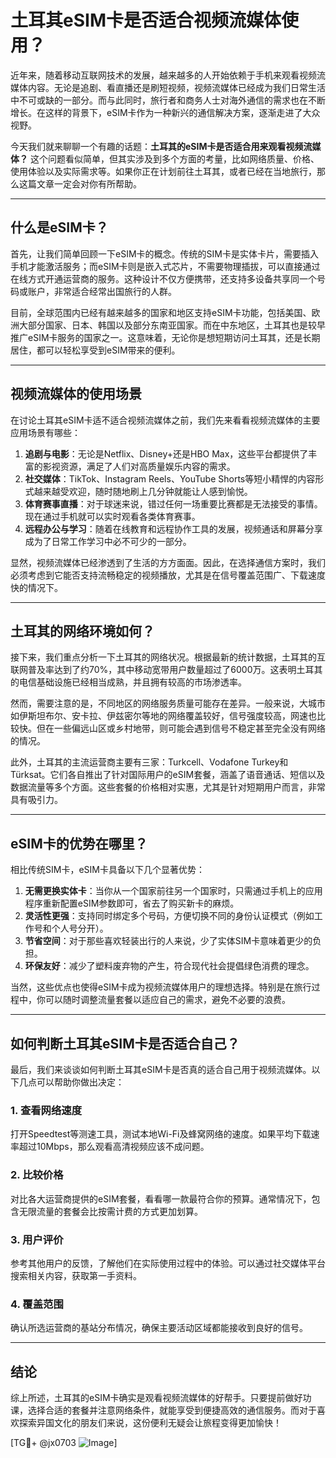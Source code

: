 # 土耳其eSIM卡是否适合视频流媒体使用？

近年来，随着移动互联网技术的发展，越来越多的人开始依赖于手机来观看视频流媒体内容。无论是追剧、看直播还是刷短视频，视频流媒体已经成为我们日常生活中不可或缺的一部分。而与此同时，旅行者和商务人士对海外通信的需求也在不断增长。在这样的背景下，eSIM卡作为一种新兴的通信解决方案，逐渐走进了大众视野。

今天我们就来聊聊一个有趣的话题：**土耳其的eSIM卡是否适合用来观看视频流媒体？** 这个问题看似简单，但其实涉及到多个方面的考量，比如网络质量、价格、使用体验以及实际需求等。如果你正在计划前往土耳其，或者已经在当地旅行，那么这篇文章一定会对你有所帮助。

---

## 什么是eSIM卡？

首先，让我们简单回顾一下eSIM卡的概念。传统的SIM卡是实体卡片，需要插入手机才能激活服务；而eSIM卡则是嵌入式芯片，不需要物理插拔，可以直接通过在线方式开通运营商的服务。这种设计不仅方便携带，还支持多设备共享同一个号码或账户，非常适合经常出国旅行的人群。

目前，全球范围内已经有越来越多的国家和地区支持eSIM卡功能，包括美国、欧洲大部分国家、日本、韩国以及部分东南亚国家。而在中东地区，土耳其也是较早推广eSIM卡服务的国家之一。这意味着，无论你是想短期访问土耳其，还是长期居住，都可以轻松享受到eSIM带来的便利。

---

## 视频流媒体的使用场景

在讨论土耳其eSIM卡适不适合视频流媒体之前，我们先来看看视频流媒体的主要应用场景有哪些：

1. **追剧与电影**：无论是Netflix、Disney+还是HBO Max，这些平台都提供了丰富的影视资源，满足了人们对高质量娱乐内容的需求。
2. **社交媒体**：TikTok、Instagram Reels、YouTube Shorts等短小精悍的内容形式越来越受欢迎，随时随地刷上几分钟就能让人感到愉悦。
3. **体育赛事直播**：对于球迷来说，错过任何一场重要比赛都是无法接受的事情。现在通过手机就可以实时观看各类体育赛事。
4. **远程办公与学习**：随着在线教育和远程协作工具的发展，视频通话和屏幕分享成为了日常工作学习中必不可少的一部分。

显然，视频流媒体已经渗透到了生活的方方面面。因此，在选择通信方案时，我们必须考虑到它能否支持流畅稳定的视频播放，尤其是在信号覆盖范围广、下载速度快的情况下。

---

## 土耳其的网络环境如何？

接下来，我们重点分析一下土耳其的网络状况。根据最新的统计数据，土耳其的互联网普及率达到了约70%，其中移动宽带用户数量超过了6000万。这表明土耳其的电信基础设施已经相当成熟，并且拥有较高的市场渗透率。

然而，需要注意的是，不同地区的网络服务质量可能存在差异。一般来说，大城市如伊斯坦布尔、安卡拉、伊兹密尔等地的网络覆盖较好，信号强度较高，网速也比较快。但在一些偏远山区或乡村地带，则可能会遇到信号不稳定甚至完全没有网络的情况。

此外，土耳其的主流运营商主要有三家：Turkcell、Vodafone Turkey和Türksat。它们各自推出了针对国际用户的eSIM套餐，涵盖了语音通话、短信以及数据流量等多个方面。这些套餐的价格相对实惠，尤其是针对短期用户而言，非常具有吸引力。

---

## eSIM卡的优势在哪里？

相比传统SIM卡，eSIM卡具备以下几个显著优势：

1. **无需更换实体卡**：当你从一个国家前往另一个国家时，只需通过手机上的应用程序重新配置eSIM参数即可，省去了购买新卡的麻烦。
2. **灵活性更强**：支持同时绑定多个号码，方便切换不同的身份认证模式（例如工作号和个人号分开）。
3. **节省空间**：对于那些喜欢轻装出行的人来说，少了实体SIM卡意味着更少的负担。
4. **环保友好**：减少了塑料废弃物的产生，符合现代社会提倡绿色消费的理念。

当然，这些优点也使得eSIM卡成为视频流媒体用户的理想选择。特别是在旅行过程中，你可以随时调整流量套餐以适应自己的需求，避免不必要的浪费。

---

## 如何判断土耳其eSIM卡是否适合自己？

最后，我们来谈谈如何判断土耳其eSIM卡是否真的适合自己用于视频流媒体。以下几点可以帮助你做出决定：

### 1. 查看网络速度
打开Speedtest等测速工具，测试本地Wi-Fi及蜂窝网络的速度。如果平均下载速率超过10Mbps，那么观看高清视频应该不成问题。

### 2. 比较价格
对比各大运营商提供的eSIM套餐，看看哪一款最符合你的预算。通常情况下，包含无限流量的套餐会比按需计费的方式更加划算。

### 3. 用户评价
参考其他用户的反馈，了解他们在实际使用过程中的体验。可以通过社交媒体平台搜索相关内容，获取第一手资料。

### 4. 覆盖范围
确认所选运营商的基站分布情况，确保主要活动区域都能接收到良好的信号。

---

## 结论

综上所述，土耳其的eSIM卡确实是观看视频流媒体的好帮手。只要提前做好功课，选择合适的套餐并注意网络条件，就能享受到便捷高效的通信服务。而对于喜欢探索异国文化的朋友们来说，这份便利无疑会让旅程变得更加愉快！

[TG💪+ @jx0703 ![Image](https://github.com/user-attachments/assets/dbca1d08-cadb-493c-b0ec-ad6f7a83f270)]